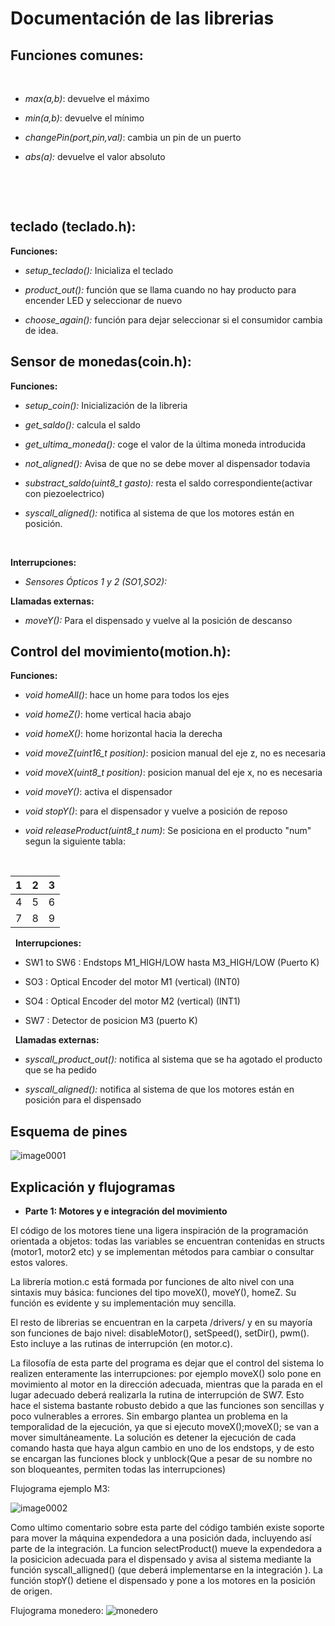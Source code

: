 
# Documentación de las librerias


## Funciones comunes:

&nbsp;

-   *max(a,b)*: devuelve el máximo

-   *min(a,b)*: devuelve el mínimo

-   *changePin(port,pin,val)*: cambia un pin de un puerto
-   *abs(a):* devuelve el valor absoluto


&nbsp;

&nbsp;

## teclado (teclado.h):

**Funciones:**

- *setup_teclado():* Inicializa el teclado

- *product_out():* función que se llama cuando no hay producto para encender LED y seleccionar de nuevo

- *choose_again():* función para dejar seleccionar si el consumidor cambia de idea.

## Sensor de monedas(coin.h):

**Funciones:**

-   *setup_coin():* Inicialización de la libreria

-   *get_saldo():* calcula el saldo

-   *get_ultima_moneda():* coge el valor de la última moneda introducida

-   *not_aligned():* Avisa de que no se debe mover al dispensador todavia

-   *substract_saldo(uint8_t gasto):* resta el saldo correspondiente(activar con piezoelectrico)

-   *syscall_aligned():* notifica al sistema de que los motores están en posición.


&nbsp;

**Interrupciones:**

-   *Sensores Ópticos 1 y 2 (SO1,SO2):*

**Llamadas externas:**

-   *moveY():* Para el dispensado y vuelve al la posición de descanso



## Control del movimiento(motion.h):

**Funciones:**

  - *void homeAll()*: hace un home para todos los ejes

  - *void homeZ()*: home vertical hacia abajo

  - *void homeX()*: home horizontal hacia la derecha

  - *void moveZ(uint16_t position)*: posicion manual del eje z, no es necesaria

  - *void moveX(uint8_t position)*: posicion manual del eje x, no es necesaria

  - *void moveY()*: activa el dispensador

  - *void stopY()*: para el dispensador y vuelve a posición de reposo

  - *void releaseProduct(uint8_t num)*: Se posiciona en el producto "num" segun la siguiente tabla:

&nbsp;

| 1 | 2 | 3 |
|---|---|---|
| 4 | 5 | 6 |
| 7 | 8 | 9 |





&nbsp;
**Interrupciones:**

- SW1 to SW6 : Endstops M1_HIGH/LOW hasta M3_HIGH/LOW (Puerto K)

- SO3 : Optical Encoder del motor M1 (vertical) (INT0)

- SO4 : Optical Encoder del motor M2 (vertical) (INT1)

- SW7 : Detector de posicion M3 (puerto K)

&nbsp;
**Llamadas externas:**

-   *syscall_product_out():* notifica al sistema que se ha agotado el producto que se ha pedido

-   *syscall_aligned():* notifica al sistema de que los motores están en posición para el dispensado


## Esquema de pines

![image0001](ejemplos/image0001.png)


## Explicación y flujogramas


- **Parte 1: Motores y e integración del movimiento**

El código de los motores tiene una ligera inspiración de la programación orientada a objetos: todas las variables se encuentran contenidas en structs (motor1, motor2 etc) y se implementan métodos para cambiar o consultar estos valores.

 La librería motion.c está formada por funciones de alto nivel con una sintaxis muy básica: funciones del tipo moveX(), moveY(), homeZ. Su función es evidente y su implementación muy sencilla.

El resto de librerias se encuentran en la carpeta /drivers/ y en su mayoría son funciones de bajo nivel: disableMotor(), setSpeed(), setDir(), pwm(). Esto incluye a las rutinas de interrupción (en motor.c).

La filosofía de esta parte del programa es dejar que el control del sistema lo realizen enteramente las interrupciones: por ejemplo moveX() solo pone en movimiento al motor en la dirección adecuada, mientras que la parada en el lugar adecuado deberá realizarla la rutina de interrupción de SW7. Esto hace el sistema bastante robusto debido a que las funciones son sencillas y poco vulnerables a errores. Sin embargo plantea un problema en la temporalidad de la ejecución, ya que si ejecuto moveX();moveX(); se van a mover simultáneamente. La solución es detener la ejecución de cada comando hasta que haya algun cambio en uno de los endstops, y de esto se encargan las funciones block y unblock(Que a pesar de su nombre no son bloqueantes, permiten todas las interrupciones)


Flujograma ejemplo M3:


![image0002](ejemplos/image0002.png)

Como ultimo comentario sobre esta parte del código también existe soporte para mover la máquina expendedora a una posición dada, incluyendo así parte de la integración. La funcion selectProduct() mueve la expendedora a la posicicion adecuada para el dispensado y avisa al sistema mediante la función syscall_alligned() (que deberá implementarse en la integración ). La función stopY() detiene el dispensado y pone a los motores en la posición de origen.

Flujograma monedero:
![monedero](ejemplos/monedero.png)
